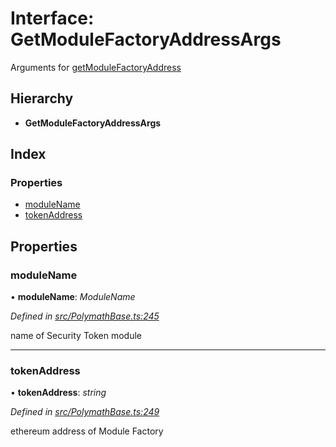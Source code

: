 # Interface: GetModuleFactoryAddressArgs

Arguments for [getModuleFactoryAddress](../classes/_polymathbase_.polymathbase.md#getmodulefactoryaddress)

## Hierarchy

- **GetModuleFactoryAddressArgs**

## Index

### Properties

- [moduleName](_polymathbase_.getmodulefactoryaddressargs.md#modulename)
- [tokenAddress](_polymathbase_.getmodulefactoryaddressargs.md#tokenaddress)

## Properties

### moduleName

• **moduleName**: _ModuleName_

_Defined in [src/PolymathBase.ts:245](https://github.com/PolymathNetwork/polymath-sdk/blob/660aba8/src/PolymathBase.ts#L245)_

name of Security Token module

---

### tokenAddress

• **tokenAddress**: _string_

_Defined in [src/PolymathBase.ts:249](https://github.com/PolymathNetwork/polymath-sdk/blob/660aba8/src/PolymathBase.ts#L249)_

ethereum address of Module Factory
